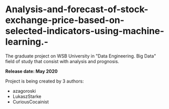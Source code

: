 # Analysis-and-forecast-of-stock-exchange-price-based-on-selected-indicators-using-machine-learning.-
The graduate project on WSB University in "Data Engineering. Big Data" field of study that consist with analysis and prognosis.

**Release date: May 2020**

Project is being created by 3 authors:
 - azagoroski
 - LukaszStarke
 - CuriousCocainist

